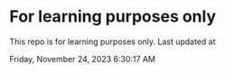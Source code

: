 # For learning purposes only
This repo is for learning purposes only.
Last updated at

Friday, November 24, 2023 6:30:17 AM

